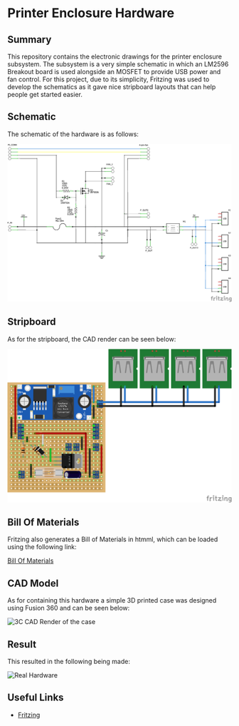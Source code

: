 # Printer Enclosure Hardware

## Summary

This repository contains the electronic drawings for the printer enclosure subsystem. The subsystem is a very simple schematic in which an LM2596 Breakout board is used alongside an MOSFET to provide USB power and fan control. For this project, due to its simplicity, Fritzing was used to develop the schematics as it gave nice stripboard layouts that can help people get started easier.

## Schematic

The schematic of the hardware is as follows:

![Schematic](./docs/Printer%20Enclosure_schem.png)

## Stripboard

As for the stripboard, the CAD render can be seen below:

![Stripboard](./docs/Printer%20Enclosure_bb.png)

## Bill Of Materials

Fritzing also generates a Bill of Materials in htmml, which can be loaded using the following link:

[Bill Of Materials](./docs/Printer%20Enclosure_bom.html)

## CAD Model

As for containing this hardware a simple 3D printed case was designed using Fusion 360 and can be seen below:

![3C CAD Render of the case]()

## Result

This resulted in the following being made:

![Real Hardware]()

## Useful Links

- [Fritzing](https://fritzing.org/)
